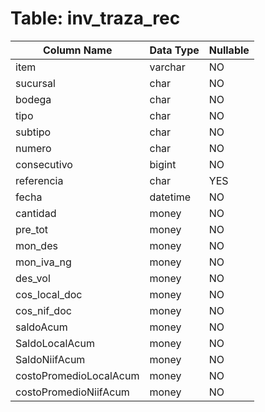# Table: inv_traza_rec

| Column Name | Data Type | Nullable |
|-------------|-----------|----------|
| item | varchar | NO |
| sucursal | char | NO |
| bodega | char | NO |
| tipo | char | NO |
| subtipo | char | NO |
| numero | char | NO |
| consecutivo | bigint | NO |
| referencia | char | YES |
| fecha | datetime | NO |
| cantidad | money | NO |
| pre_tot | money | NO |
| mon_des | money | NO |
| mon_iva_ng | money | NO |
| des_vol | money | NO |
| cos_local_doc | money | NO |
| cos_nif_doc | money | NO |
| saldoAcum | money | NO |
| SaldoLocalAcum | money | NO |
| SaldoNiifAcum | money | NO |
| costoPromedioLocalAcum | money | NO |
| costoPromedioNiifAcum | money | NO |
